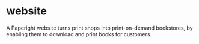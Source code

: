 website
=======

A Paperight website turns print shops into print-on-demand bookstores, by enabling them to download and print books for customers.
